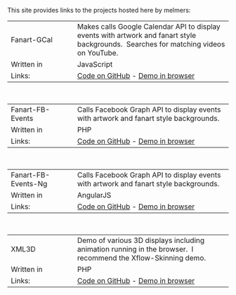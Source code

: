 This site provides links to the projects hosted here by melmers:

<table>
<tbody>
<tr>
<td style="width: 30%;">Fanart-GCal</td>
<td>
Makes calls Google Calendar API to display events with
artwork and fanart style backgrounds. &nbsp;Searches for matching
videos on YouTube.
</td>
</tr>
<tr>
<td>
Written in
</td>
<td>
JavaScript
</td>
</tr>
<tr>
<td>Links:</td>
<td><a href="https://github.com/melmers/fanart-gcal">Code
on GitHub</a> - <a href="https://melmers.github.io/fanart-gcal/" target="_blank">Demo
in browser</a></td>
</tr>
</tbody>
</table>
<br>
<table>
<tbody>
<tr>
<td style="width: 30%;">Fanart-FB-Events</td>
<td>
Calls Facebook Graph API to display events with
artwork and fanart style backgrounds.
</td>
</tr>
<tr>
<td>
Written in
</td>
<td>
PHP
</td>
</tr>
<tr>
<td>Links:</td>
<td><a href="https://github.com/melmers/fanart-fb-events">Code
on GitHub</a> - <a href="http://stonegaterocks.com/test/" target="_blank">Demo
in browser</a></td>
</tr>
</tbody>
</table>
<br>
<table>
<tbody>
<tr>
<td style="width: 30%;">Fanart-FB-Events-Ng</td>
<td>
Calls Facebook Graph API to display events with
artwork and fanart style backgrounds.
</td>
</tr>
<tr>
<td>
Written in
</td>
<td>
AngularJS
</td>
</tr>
<tr>
<td>Links:</td>
<td><a href="https://github.com/melmers/fanart-fb-events-ng">Code
on GitHub</a> - <a href="https://melmers.github.io/fanart-fb-events-ng/" target="_blank">Demo
in browser</a></td>
</tr>
</tbody>
</table>
<br>
<table>
<tbody>
<tr>
<td style="width: 30%;">XML3D</td>
<td>
Demo of various 3D displays including animation running in the browser.
&nbsp;I recommend the Xflow-Skinning demo.
</td>
</tr>
<tr>
<td>
Written in
</td>
<td>
PHP
</td>
</tr>
<tr>
<td>Links:</td>
<td><a href="https://github.com/melmers/xml3d">Code
on GitHub</a> - <a href="http://stonegaterocks.com/xml3d/" target="_blank">Demo
in browser</a></td>
</tr>
</tbody>
</table>




